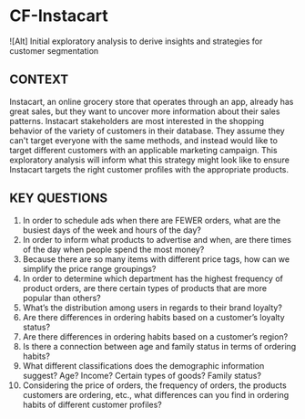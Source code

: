 # CF-Instacart
![Alt]
Initial exploratory analysis to derive insights and strategies for customer segmentation

## CONTEXT
Instacart, an online grocery store that operates through an app, already has great sales, but they want to uncover more information about their sales patterns. Instacart stakeholders are most interested in the shopping behavior of the variety of customers in their database. They assume they can't target everyone with the same methods, and instead would like to target different customers with an applicable marketing campaign. This exploratory analysis will inform what this strategy might look like to ensure Instacart targets the right customer profiles with the appropriate products.

## KEY QUESTIONS
1. In order to schedule ads when there are FEWER orders, what are the busiest days of the week and hours of the day?
2. In order to inform what products to advertise and when, are there times of the day when people spend the most money?
3. Because there are so many items with different price tags, how can we simplify the price range groupings?
4. In order to determine which department has the highest frequency of product orders, are there certain types of products that are more popular than others?
5. What’s the distribution among users in regards to their brand loyalty?
6. Are there differences in ordering habits based on a customer’s loyalty status?
7. Are there differences in ordering habits based on a customer’s region?
8. Is there a connection between age and family status in terms of ordering
habits?
9. What different classifications does the demographic information suggest?
Age? Income? Certain types of goods? Family status?
10. Considering the price of orders, the frequency of orders, the products customers are ordering, etc., what differences can you find in ordering habits of different customer
profiles?

